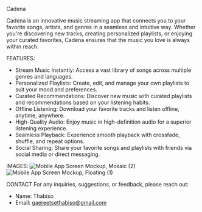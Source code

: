 Cadena

Cadena is an innovative music streaming app that connects you to your favorite songs, artists, and genres in a seamless and intuitive way. Whether you're discovering new tracks, creating personalized playlists, or enjoying your curated favorites, Cadena ensures that the music you love is always within reach.

FEATURES:
- Stream Music Instantly: Access a vast library of songs across multiple genres and languages.
- Personalized Playlists: Create, edit, and manage your own playlists to suit your mood and preferences.
- Curated Recommendations: Discover new music with curated playlists and recommendations based on your listening habits.
- Offline Listening: Download your favorite tracks and listen offline, anytime, anywhere.
- High-Quality Audio: Enjoy music in high-definition audio for a superior listening experience.
- Seamless Playback: Experience smooth playback with crossfade, shuffle, and repeat options.
- Social Sharing: Share your favorite songs and playlists with friends via social media or direct messaging.

IMAGES:
![Mobile App Screen Mockup, Mosaic (2)](https://github.com/user-attachments/assets/e0cd70b3-1b80-4d4c-a657-92f3c207cb36)
![Mobile App Screen Mockup, Floating (1)](https://github.com/user-attachments/assets/e70753b7-b358-4cbe-8947-ff0926a4e47f)

CONTACT
For any inquiries, suggestions, or feedback, please reach out:
- Name: Thabiso
- Email: gaereetsethabiso@gmail.com
